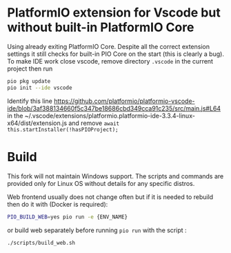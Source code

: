 # PlatformIO extension for Vscode but without built-in PlatformIO Core

Using already exiting PlatformIO Core. Despite all the correct extension settings it still checks for built-in PIO Core on the start (this is clearly a bug).
To make IDE work close vscode, remove directory `.vscode` in the current project then run
```bash
pio pkg update
pio init --ide vscode
```
Identify this line https://github.com/platformio/platformio-vscode-ide/blob/3af388134660f5c347be18686cbd349cca91c235/src/main.js#L64  in the
~/.vscode/extensions/platformio.platformio-ide-3.3.4-linux-x64/dist/extension.js  and remove `await this.startInstaller(!hasPIOProject);`

# Build
This fork will not maintain Windows support. The scripts and commands are provided only for Linux OS without details for any specific distros.

Web frontend usually does not change often but if it is needed to rebuild then do it with (Docker is required):

```bash
PIO_BUILD_WEB=yes pio run -e {ENV_NAME}
```

or build web separately before running `pio run` with the script :
```bash
./scripts/build_web.sh
```
